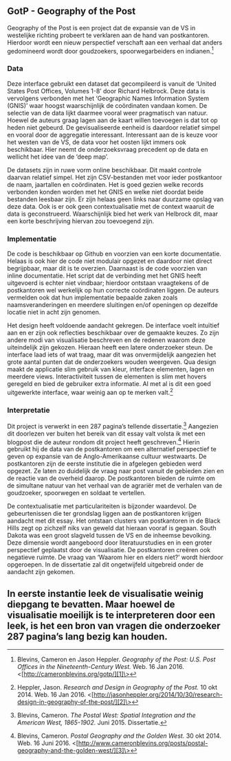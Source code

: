 ## GotP - Geography of the Post

Geography of the Post is een project dat de expansie van de VS in westelijke richting probeert te verklaren aan de hand van postkantoren. Hierdoor wordt een nieuw perspectief verschaft aan een verhaal dat anders gedomineerd wordt door goudzoekers, spoorwegarbeiders en indianen.[^1]

### Data

Deze interface gebruikt een dataset dat gecompileerd is vanuit de ‘United States Post Offices, Volumes 1-8’ door Richard Helbrock. Deze data is vervolgens verbonden met het ‘Geographic Names Information System (GNIS)’ waar hoogst waarschijnlijk de coördinaten vandaan komen. De selectie van de data lijkt daarmee vooral weer pragmatisch van natuur. Hoewel de auteurs graag lagen aan de kaart willen toevoegen is dat tot op heden niet gebeurd. De gevisualiseerde eenheid is daardoor relatief simpel en vooral door de aggregatie interessant. Interessant aan de is keuze voor het westen van de VS, de data voor het oosten lijkt immers ook beschikbaar. Hier neemt de onderzoeksvraag precedent op de data en wellicht het idee van de ‘deep map’.

De datasets zijn in ruwe vorm online beschikbaar. Dit maakt controle daarvan relatief simpel. Het zijn CSV-bestanden met voor ieder postkantoor de naam, jaartallen en coördinaten. Het is goed gezien welke records verbonden konden worden met het GNIS en welke niet doordat beide bestanden leesbaar zijn. Er zijn helaas geen links naar duurzame opslag van deze data. Ook is er ook geen contextualisatie met de context waaruit de data is geconstrueerd. Waarschijnlijk bied het werk van Helbrock dit, maar een korte beschrijving hiervan zou toevoegend zijn.

### Implementatie

De code is beschikbaar op Github en voorzien van een korte documentatie. Helaas is ook hier de code niet modulair opgezet en daardoor niet direct begrijpbaar, maar dit is te overzien. Daarnaast is de code voorzien van inline documentatie. Het script dat de verbinding met het GNIS heeft uitgevoerd is echter niet vindbaar; hierdoor ontstaan vraagtekens of de postkantoren wel werkelijk op hun correcte coördinaten liggen. De auteurs vermelden ook dat hun implementatie bepaalde zaken zoals naamsveranderingen en meerdere sluitingen en/of openingen op dezelfde locatie niet in acht zijn genomen. 

Het design heeft voldoende aandacht gekregen. De interface voelt   intuïtief aan en er zijn ook reflecties beschikbaar over de gemaakte keuzes. Zo zijn andere modi van visualisatie beschreven en de redenen waarom deze uiteindelijk zijn gekozen. Hieraan heeft een latere onderzoeker steun. De interface laad iets of wat traag, maar dit was onvermijdelijk aangezien het grote aantal punten dat de onderzoekers wouden weergeven. Qua design  maakt de applicatie slim gebruik van kleur, interface elementen, lagen en meerdere views. Interactiviteit tussen de elementen is slim met hovers geregeld en bied de gebruiker extra informatie. Al met al is dit een goed uitgewerkte interface, waar weinig aan op te merken valt.[^2]

### Interpretatie

Dit project is verwerkt in een 287 pagina’s tellende dissertatie.[^3] Aangezien dit doorlezen ver buiten het bereik van dit essay valt volsta ik met een blogpost die de auteur rondom dit project heeft geschreven.[^4] Hierin gebruikt hij de data van de postkantoren om een alternatief perspectief te geven op expansie van de Anglo-Amerikaanse cultuur westwaarts. De postkantoren zijn de eerste institutie die in afgelegen gebieden werd opgezet. Ze laten zo duidelijk de vraag naar post vanuit de gebieden zien en de reactie van de overheid daarop. De postkantoren bieden de ruimte om de simultane natuur van het verhaal van de agrariër met de verhalen van de goudzoeker, spoorwegen en soldaat te vertellen.

De contextualisatie met particulariteiten is bijzonder waardevol. De gebeurtenissen die ter grondslag liggen aan de postkantoren krijgen aandacht met dit essay. Het ontstaan clusters van postkantoren in de Black Hills zegt op zichzelf niks van geweld dat hieraan vooraf is gegaan. South Dakota was een groot slagveld tussen de VS en de inheemse bevolking. Deze dimensie wordt aangeboord door literatuurstudies en in een groter perspectief geplaatst door de visualisatie. De postkantoren creëren ook negatieve ruimte. De vraag van ‘Waarom hier en elders niet?’ wordt hierdoor opgeroepen. In de dissertatie zal dit ongetwijfeld uitgebreid onder de aandacht zijn gekomen. 

In eerste instantie leek de visualisatie weinig diepgang te bevatten. Maar hoewel de visualisatie moeilijk is te interpreteren door een leek, is het een bron van vragen die onderzoeker 287 pagina’s lang bezig kan houden.
---- 

[^1]:	Blevins, Cameron en Jason Heppler. *Geography of the Post: U.S. Post Offices in the Nineteenth-Century West.* Web. 16 Jan 2016. 
	\<[http://cameronblevins.org/gotp/][1]\>

[^2]:	Heppler, Jason. *Research and Design in Geography of the Post.* 10 okt 2014. Web. 16 Jan 2016. \<[http://jasonheppler.org/2014/10/30/research-design-in-geography-of-the-post/][2]\>

[^3]:	Blevins, Cameron. *The Postal West: Spatial Integration and the American West, 1865-1902.* Juni 2015. Dissertatie. 

[^4]:	Blevins, Cameron. *Postal Geography and the Golden West.* 30 okt 2014. Web. 16 Juni 2016. \<[http://www.cameronblevins.org/posts/postal-geography-and-the-golden-west/][3]\>

[1]:	http://cameronblevins.org/gotp/
[2]:	http://jasonheppler.org/2014/10/30/research-design-in-geography-of-the-post/
[3]:	http://www.cameronblevins.org/posts/postal-geography-and-the-golden-west/